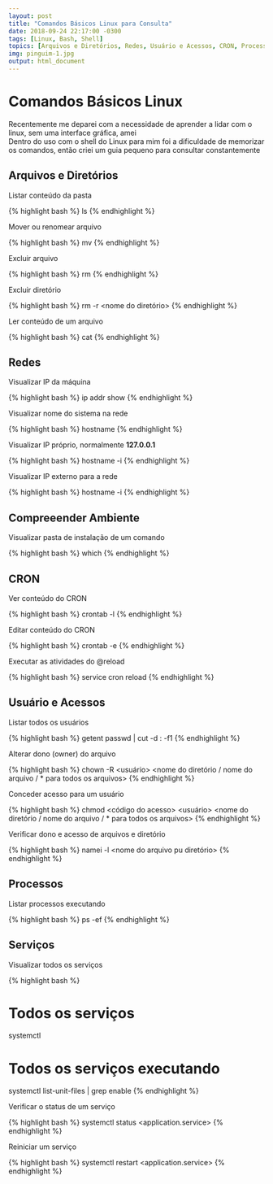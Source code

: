 ```yaml
---
layout: post
title: "Comandos Básicos Linux para Consulta"
date: 2018-09-24 22:17:00 -0300
tags: [Linux, Bash, Shell]
topics: [Arquivos e Diretórios, Redes, Usuário e Acessos, CRON, Processos, Serviços]
img: pinguim-1.jpg
output: html_document      
---
```




# Comandos Básicos Linux 

Recentemente me deparei com a necessidade de aprender a lidar com o linux, sem uma interface gráfica, amei<br>
Dentro do uso com o shell do Linux para mim foi a dificuldade de memorizar os comandos, então criei um guia pequeno para consultar constantemente

## Arquivos e Diretórios

Listar conteúdo da pasta

{% highlight bash %}
ls
{% endhighlight %}

Mover ou renomear arquivo

{% highlight bash %}
mv <caminho de origem> <caminho de destino>
{% endhighlight %}

Excluir arquivo

{% highlight bash %}
rm <nome do arquivo>
{% endhighlight %}

Excluir diretório

{% highlight bash %}
rm -r <nome do diretório>
{% endhighlight %}

Ler conteúdo de um arquivo

{% highlight bash %}
cat <nome do arquivo>
{% endhighlight %}

## Redes

Visualizar IP da máquina

{% highlight bash %}
ip addr show
{% endhighlight %}

Visualizar nome do sistema na rede 

{% highlight bash %}
hostname
{% endhighlight %}

Visualizar IP próprio, normalmente **127.0.0.1**

{% highlight bash %}
hostname -i
{% endhighlight %}

Visualizar IP externo para a rede

{% highlight bash %}
hostname -i
{% endhighlight %}

## Compreeender Ambiente

Visualizar pasta de instalação de um comando

{% highlight bash %}
which <nome no comando>
{% endhighlight %}

## CRON

Ver conteúdo do CRON

{% highlight bash %}
crontab -l
{% endhighlight %}

Editar conteúdo do CRON

{% highlight bash %}
crontab -e
{% endhighlight %}

Executar as atividades do @reload

{% highlight bash %}
service cron reload
{% endhighlight %}

## Usuário e Acessos

Listar todos os usuários 

{% highlight bash %}
getent passwd | cut -d \: -f1
{% endhighlight %}

Alterar dono (owner) do arquivo 

{% highlight bash %}
chown -R <usuário> <nome do diretório / nome do arquivo / * para todos os arquivos>
{% endhighlight %}

Conceder acesso para um usuário

{% highlight bash %}
chmod <código do acesso> <usuário> <nome do diretório / nome do arquivo / * para todos os arquivos>
{% endhighlight %}

Verificar dono e acesso de arquivos e diretório 

{% highlight bash %}
namei -l <nome do arquivo pu diretório>
{% endhighlight %}

## Processos 

Listar processos executando 

{% highlight bash %}
ps -ef
{% endhighlight %}

## Serviços 

Visualizar todos os serviços

{% highlight bash %}
# Todos os serviços
systemctl
# Todos os serviços executando 
systemctl list-unit-files | grep enable
{% endhighlight %}

Verificar o status de um serviço

{% highlight bash %}
systemctl status <application.service>
{% endhighlight %}

Reiniciar um serviço

{% highlight bash %}
systemctl restart <application.service>
{% endhighlight %}




